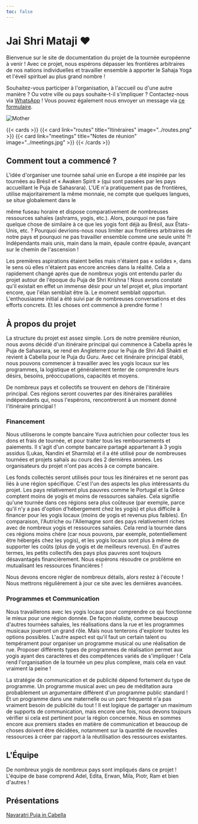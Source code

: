 ```yaml
---
toc: false
---
```


# Jai Shri Mataji ❤️

Bienvenue sur le site de documentation du projet de la tournée
européenne à venir ! Avec ce projet, nous espérons dépasser
les frontières arbitraires de nos nations individuelles et
travailler ensemble à apporter le Sahaja Yoga et l'éveil spirituel
au plus grand nombre !

Souhaitez-vous participer à l'organisation, à l'accueil ou d'une autre manière ?
Ou votre ville ou pays souhaite-t-il s'impliquer ?
Contactez-nous via [WhatsApp](https://chat.whatsapp.com/K8Up7gSdp3ZIgBJXVg0s7D?mode=ems_copy_t) !
Vous pouvez également nous envoyer un message via [ce formulaire](https://forms.gle/L2QVWsG2zxiHB1bH9).

![Mother](../Mother.jpg)

{{< cards >}}
  {{< card link="routes" title="Itinéraires" image="../routes.png" >}}
  {{< card link="meetings" title="Notes de réunion" image="../meetings.jpg" >}}
{{< /cards >}}

## Comment tout a commencé ?

L'idée d'organiser une tournée sahaï unie en Europe a été inspirée par les tournées au Brésil et « Awaken Spirit » (qui sont passées par les pays accueillant le Puja de Sahasrara). L'UE n'a pratiquement pas de frontières, utilise majoritairement la même monnaie, ne compte que quelques langues, se situe globalement dans le

même fuseau horaire et dispose comparativement de nombreuses ressources sahaïes (ashrams, yogis, etc.). Alors, pourquoi ne pas faire quelque chose de similaire à ce que les yogis font déjà au Brésil, aux États-Unis, etc. ? Pourquoi devrions-nous nous limiter aux frontières arbitraires de notre pays et pourquoi ne pas travailler ensemble comme une seule unité ?! Indépendants mais unis, main dans la main, épaule contre épaule, avançant sur le chemin de l'ascension !

Les premières aspirations étaient belles mais n'étaient pas « solides », dans le sens où elles n'étaient pas encore ancrées dans la réalité. Cela a rapidement changé après que de nombreux yogis ont entendu parler du projet autour de l'époque du Puja de Shri Krishna ! Nous avons constaté qu'il existait en effet un immense désir pour un tel projet et, plus important encore, que l'élan semblait être là. Le moment semblait opportun. L'enthousiasme initial a été suivi par de nombreuses conversations et des efforts concrets. Et les choses ont commencé à prendre forme !

## À propos du projet

La structure du projet est assez simple. Lors de notre première réunion, nous avons décidé d'un itinéraire principal qui commence à Cabella après le Puja de Sahasrara, se rend en Angleterre pour le Puja de Shri Adi Shakti et revient à Cabella pour le Puja du Guru. Avec cet itinéraire principal établi, nous pouvons commencer à travailler avec les yogis locaux sur les programmes, la logistique et généralement tenter de comprendre leurs désirs, besoins, préoccupations, capacités et moyens.

De nombreux pays et collectifs se trouvent en dehors de l'itinéraire principal. Ces régions seront couvertes par des itinéraires parallèles indépendants qui, nous l'espérons, rencontreront à un moment donné l'itinéraire principal !

### Financement

Nous utiliserons le compte bancaire Yuva autrichien pour collecter tous les dons et frais de tournée, et pour traiter tous les remboursements et paiements. Il s'agit d'un compte bancaire partagé appartenant à 3 yogis assidus (Lukas, Nandini et Sharmila) et il a été utilisé pour de nombreuses tournées et projets sahaïs au cours des 2 dernières années. Les organisateurs du projet n'ont pas accès à ce compte bancaire.

Les fonds collectés seront utilisés pour tous les itinéraires et ne seront pas liés à une région spécifique. C'est l'un des aspects les plus intéressants du projet. Les pays relativement plus pauvres comme le Portugal et la Grèce comptent moins de yogis et moins de ressources sahaïes. Cela signifie qu'une tournée dans ces régions sera plus coûteuse (par exemple, parce qu'il n'y a pas d'option d'hébergement chez les yogis) et plus difficile à financer pour les yogis locaux (moins de yogis et revenus plus faibles). En comparaison, l'Autriche ou l'Allemagne sont des pays relativement riches avec de nombreux yogis et ressources sahaïes. Cela rend la tournée dans ces régions moins chère (car nous pouvons, par exemple, potentiellement être hébergés chez les yogis), et les yogis locaux sont plus à même de supporter les coûts (plus de yogis et de meilleurs revenus). En d'autres termes, les petits collectifs des pays plus pauvres sont toujours désavantagés financièrement. Nous espérons résoudre ce problème en mutualisant les ressources financières !

Nous devons encore régler de nombreux détails, alors restez à l'écoute ! Nous mettrons régulièrement à jour ce site avec les dernières avancées.

### Programmes et Communication

Nous travaillerons avec les yogis locaux pour comprendre ce qui fonctionne le mieux pour une région donnée. De façon réaliste, comme beaucoup d'autres tournées sahaïes, les réalisations dans la rue et les programmes musicaux joueront un grand rôle. Mais nous tenterons d'explorer toutes les options possibles. L'autre aspect est qu'il faut un certain talent ou tempérament pour organiser un programme musical ou une réalisation de rue. Proposer différents types de programmes de réalisation permet aux yogis ayant des caractères et des compétences variés de s'impliquer ! Cela rend l'organisation de la tournée un peu plus complexe, mais cela en vaut vraiment la peine !

La stratégie de communication et de publicité dépend fortement du type de programme. Un programme musical avec un peu de méditation aura probablement un argumentaire différent d'un programme public standard ! Et un programme dans une maternelle ou un parc fréquenté n'a pas vraiment besoin de publicité du tout ! Il est logique de partager un maximum de supports de communication, mais encore une fois, nous devons toujours vérifier si cela est pertinent pour la région concernée. Nous en sommes encore aux premiers stades en matière de communication et beaucoup de choses doivent être décidées, notamment sur la quantité de nouvelles ressources à créer par rapport à la réutilisation des ressources existantes.

## L'Équipe

De nombreux yogis de nombreux pays sont impliqués dans ce projet ! L'équipe de base comprend Adel, Edita, Erwan, Mila, Piotr, Ram et bien d'autres !

## Présentations

[Navaratri Puja in Cabella](https://www.youtube.com/live/LBA2kEM0LvI?si=hM827WYvUdK_rtfk&t=2027)
